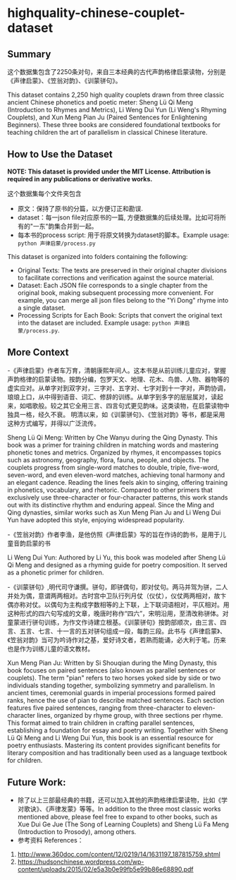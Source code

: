 # highquality-chinese-couplet-dataset

## Summary

这个数据集包含了2250条对句，来自三本经典的古代声韵格律启蒙读物，分别是《声律启蒙》、《笠翁对韵》、《训蒙骈句》。

This dataset contains 2,250 high quality couplets drawn from three classic ancient Chinese phonetics and poetic meter: Sheng Lü Qi Meng (Introduction to Rhymes and Metrics), Li Weng Dui Yun (Li Weng's Rhyming Couplets), and Xun Meng Pian Ju (Paired Sentences for Enlightening Beginners). These three books are considered foundational textbooks for teaching children the art of parallelism in classical Chinese literature.

## How to Use the Dataset
**NOTE: This dataset is provided under the MIT License. Attribution is required in any publications or derivative works.**

这个数据集每个文件夹包含
- 原文：保持了原书的分篇，以方便订正和勘误.
- dataset：每一json file对应原书的一篇, 方便数据集的后续处理。比如可将所有的"一东"韵集合并到一起。
- 每本书的process script: 用于将原文转换为dataset的脚本。Example usage: `python 声律启蒙/process.py`

This dataset is organized into folders containing the following:
- Original Texts: The texts are preserved in their original chapter divisions to facilitate corrections and verification against the source material.
- Dataset: Each JSON file corresponds to a single chapter from the original book, making subsequent processing more convenient. For example, you can merge all json files belong to the "Yi Dong" rhyme into a single dataset.
- Processing Scripts for Each Book: Scripts that convert the original text into the dataset are included. Example usage: `python 声律启蒙/process.py`.


## More Context
-《声律启蒙》作者车万育，清朝康熙年间人。这本书是从前训练儿童应对，掌握声韵格律的启蒙读物。按韵分编，包罗天文、地理、花木、鸟兽、人物、器物等的虚实应对。从单字对到双字对，三字对、五字对、七字对到十一字对，声韵协调，琅琅上口，从中得到语音、词汇、修辞的训练。从单字到多字的层层属对，读起来，如唱歌般。较之其它全用三言、四言句式更见韵味。这类读物，在启蒙读物中独具一格，经久不衰。
明清以来，如《训蒙骈句》、《笠翁对韵》等书，都是采用这种方式编写，并得以广泛流传。

Sheng Lü Qi Meng: Written by Che Wanyu during the Qing Dynasty. This book was a primer for training children in matching words and mastering phonetic tones and metrics. Organized by rhymes, it encompasses topics such as astronomy, geography, flora, fauna, people, and objects. The couplets progress from single-word matches to double, triple, five-word, seven-word, and even eleven-word matches, achieving tonal harmony and an elegant cadence. Reading the lines feels akin to singing, offering training in phonetics, vocabulary, and rhetoric. Compared to other primers that exclusively use three-character or four-character patterns, this work stands out with its distinctive rhythm and enduring appeal. Since the Ming and Qing dynasties, similar works such as Xun Meng Pian Ju and Li Weng Dui Yun have adopted this style, enjoying widespread popularity.

-《笠翁对韵》作者李渔，是他仿照《声律启蒙》写的旨在作诗的韵书，是用于儿童音韵启蒙的书

Li Weng Dui Yun: Authored by Li Yu, this book was modeled after Sheng Lü Qi Meng and designed as a rhyming guide for poetry composition. It served as a phonetic primer for children.

-《训蒙骈句》,明代司守谦撰。骈句，即骈偶句，即对仗句。两马并驾为骈，二人并处为偶，意谓两两相对。古时宫中卫队行列月仗（仪仗），仪仗两两相对，故卞偶亦称对仗。以偶句为主构成字数相等的上下联，上下联词语相对，平仄相对。用这种形式的四六句写成的文章，晚唐时称作“四六”，宋明沿用，至清改称骈体。对童蒙进行骈句训练，为作文作诗建立根基。《训蒙骈句》按韵部顺次，由三言、四言、五言、七言、十一言的五对骈句组成一段，每韵三段。此书与《声律启蒙》、《笠翁对韵》当可为吟诗作对之基，爱好诗文者，若熟而能诵，必大利于笔。历来也是作为训练儿童的语文教材。

Xun Meng Pian Ju: Written by Si Shouqian during the Ming Dynasty, this book focuses on paired sentences (also known as parallel sentences or couplets). The term "pian" refers to two horses yoked side by side or two individuals standing together, symbolizing symmetry and parallelism. In ancient times, ceremonial guards in imperial processions formed paired ranks, hence the use of pian to describe matched sentences. Each section features five paired sentences, ranging from three-character to eleven-character lines, organized by rhyme group, with three sections per rhyme. This format aimed to train children in crafting parallel sentences, establishing a foundation for essay and poetry writing. Together with Sheng Lü Qi Meng and Li Weng Dui Yun, this book is an essential resource for poetry enthusiasts. Mastering its content provides significant benefits for literary composition and has traditionally been used as a language textbook for children.



## Future Work:
- 除了以上三部最经典的书籍，还可以加入其他的声韵格律启蒙读物，比如《学对歌诀》、《声律发蒙》等等。In addition to the three most classic works mentioned above, please feel free to expand to other books, such as Xue Dui Ge Jue (The Song of Learning Couplets) and Sheng Lü Fa Meng (Introduction to Prosody), among others.
- 参考资料 References：
1. http://www.360doc.com/content/12/0219/14/1631197_187815759.shtml
2. https://hudsonchinese.wordpress.com/wp-content/uploads/2015/02/e5a3b0e99fb5e99b86e68890.pdf
